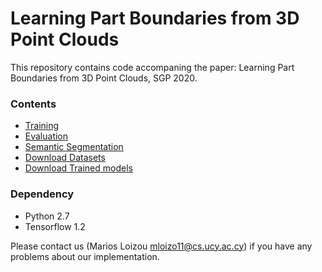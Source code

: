 # Learning Part Boundaries from 3D Point Clouds

This repository contains code accompaning the paper: Learning Part Boundaries from
3D Point Clouds, SGP 2020.

### Contents

- [Training](boundary_detection/README.md)
- [Evaluation](evaluation/README.md)
- [Semantic Segmentation](semantic_segmentation/README.md)
- [Download Datasets](datasets/README.md)
- [Download Trained models](trained_models/README.md)

### Dependency
- Python 2.7
- Tensorflow 1.2

Please contact us (Marios Loizou mloizo11@cs.ucy.ac.cy) if you have any problems about
our implementation.
